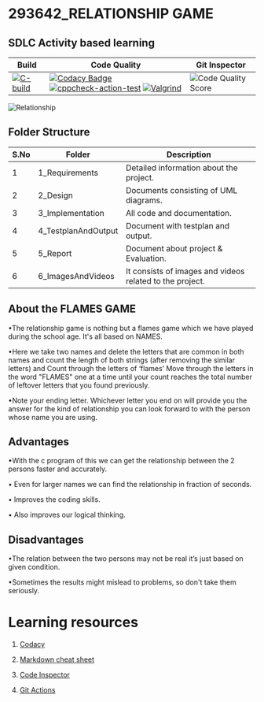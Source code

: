 # 293642_RELATIONSHIP GAME
##  SDLC Activity based learning
Build | Code Quality | Git Inspector
------|--------------|--------------
[![C-build](https://github.com/Akhildodda451/ltts293642/actions/workflows/c-build.yml/badge.svg)](https://github.com/Akhildodda451/ltts293642/actions/workflows/c-build.yml)| [![Codacy Badge](https://app.codacy.com/project/badge/Grade/9d5d5006d8c04e06b4973c5d7a052e85)](https://www.codacy.com/gh/Akhildodda451/ltts293642/dashboard?utm_source=github.com&amp;utm_medium=referral&amp;utm_content=Akhildodda451/ltts293642&amp;utm_campaign=Badge_Grade)       [![cppcheck-action-test](https://github.com/Akhildodda451/ltts293642/actions/workflows/cppcheck.yml/badge.svg)](https://github.com/Akhildodda451/ltts293642/actions/workflows/cppcheck.yml)        [![Valgrind](https://github.com/Akhildodda451/ltts293642/actions/workflows/Valgrind.yml/badge.svg)](https://github.com/Akhildodda451/ltts293642/actions/workflows/Valgrind.yml)|![Code Quality Score](https://www.code-inspector.com/project/21339/score/svg)

![Relationship ](https://user-images.githubusercontent.com/80577252/114980643-615c4d00-9eaa-11eb-976f-cb76d64f33ee.jpeg)
## Folder Structure
S.No| Folder |Description
----|--------|-----------
1   |1_Requirements| Detailed information about the project.
2   |2_Design      | Documents consisting of UML diagrams.
3   |3_Implementation| All code and documentation.
4   |4_TestplanAndOutput| Document with testplan and output.
5   |5_Report           | Document about project & Evaluation.
6   |6_ImagesAndVideos  | It consists of images and videos related to the project.
## About the FLAMES GAME
  •The relationship game is nothing but a flames game which we have played during the school age. It's all based on NAMES.
  
  •Here we take two names and delete the letters that are common in both names and count the length of both strings (after removing the similar letters) and
    Count through the letters of ‘flames’ Move through the letters in the word "FLAMES" one at a time until your count reaches the total number of leftover letters
    that you found previously.
    
  •Note your ending letter. Whichever letter you end on will provide you the answer for the kind of relationship you can look forward to with the person
      whose name you are using.
## Advantages
   •With the c program of this we can get the relationship between the 2 persons faster and accurately.
  
   • Even for larger names we can find the relationship in fraction of seconds.
   
   • Improves the coding skills.
   
   • Also improves our logical thinking.
## Disadvantages
  •The relation between the two persons may not be real it’s just based on given condition.
  
  •Sometimes the results might mislead to problems, so don't take them seriously.
# Learning resources
  1. [Codacy](https://app.codacy.com/gh/Akhildodda451/ltts293642/dashboard)

  2. [Markdown cheat sheet](https://www.markdownguide.org/cheat-sheet/)

  3. [Code Inspector](https://frontend.code-inspector.com/account/profile)

  4. [Git Actions](https://github.com/Akhildodda451/ltts293642/actions/new)
